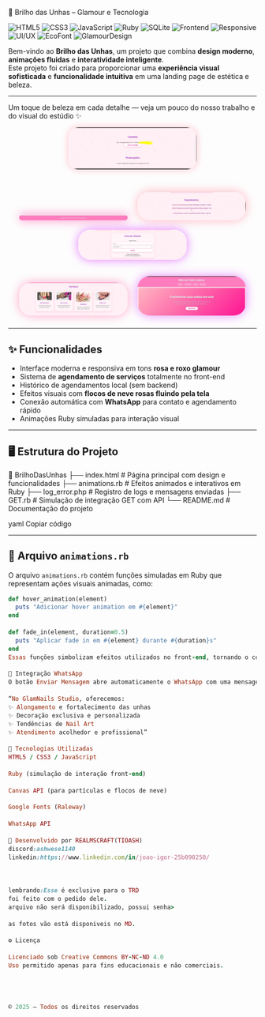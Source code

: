 💅 Brilho das Unhas – Glamour e Tecnologia


![HTML5](https://img.shields.io/badge/HTML5-E34F26?style=for-the-badge&logo=html5&logoColor=white)
![CSS3](https://img.shields.io/badge/CSS3-1572B6?style=for-the-badge&logo=css3&logoColor=white)
![JavaScript](https://img.shields.io/badge/JavaScript-F7E017?style=for-the-badge&logo=javascript&logoColor=black)
![Ruby](https://img.shields.io/badge/Ruby-CC342D?style=for-the-badge&logo=ruby&logoColor=white)
![SQLite](https://img.shields.io/badge/SQLite-003B57?style=for-the-badge&logo=sqlite&logoColor=white)
![Frontend](https://img.shields.io/badge/Frontend-FF69B4?style=for-the-badge)
![Responsive](https://img.shields.io/badge/Responsive-4CAF50?style=for-the-badge)
![UI/UX](https://img.shields.io/badge/UI%2FUX-9C27B0?style=for-the-badge)
![EcoFont](https://img.shields.io/badge/Font%20Eco-Friendly-81C784?style=for-the-badge)
![GlamourDesign](https://img.shields.io/badge/Glamour%20Design-FFB6C1?style=for-the-badge)

Bem-vindo ao **Brilho das Unhas**, um projeto que combina **design moderno**, **animações fluidas** e **interatividade inteligente**.  
Este projeto foi criado para proporcionar uma **experiência visual sofisticada** e **funcionalidade intuitiva** em uma landing page de estética e beleza.

---



Um toque de beleza em cada detalhe — veja um pouco do nosso trabalho e do visual do estúdio ✨  

<p align="center">
  <img src="assets/1.png" alt="Logo GlamNails Studio" width="260" style="border-radius:20px; box-shadow:0 0 15px pink; margin-bottom:20px;"/>
</p>

<p align="center">
  <img src="assets/2.jpeg" alt="Unhas decoradas 1" width="220" style="margin:8px; border-radius:25px; box-shadow:0 0 20px #ff80bf;"/>
  <img src="assets/3.jpeg" alt="Unhas decoradas 2" width="220" style="margin:8px; border-radius:25px; box-shadow:0 0 20px #ffb6c1;"/>
  <img src="assets/4.jpeg" alt="Unhas decoradas 3" width="220" style="margin:8px; border-radius:25px; box-shadow:0 0 20px #e57aff;"/>
</p>

<p align="center">
  <img src="assets/5.jpeg" alt="Ambiente GlamNails" width="220" style="margin:8px; border-radius:25px; box-shadow:0 0 20px #ffa6c9;"/>
  <img src="assets/6.jpeg" alt="Cliente feliz GlamNails" width="220" style="margin:8px; border-radius:25px; box-shadow:0 0 20px #e68cff;"/>
</p>

---

## ✨ Funcionalidades

- Interface moderna e responsiva em tons **rosa e roxo glamour**  
- Sistema de **agendamento de serviços** totalmente no front-end  
- Histórico de agendamentos local (sem backend)  
- Efeitos visuais com **flocos de neve rosas fluindo pela tela**  
- Conexão automática com **WhatsApp** para contato e agendamento rápido  
- Animações Ruby simuladas para interação visual

---

## 🖥️ Estrutura do Projeto

📁 BrilhoDasUnhas
├── index.html # Página principal com design e funcionalidades
├── animations.rb # Efeitos animados e interativos em Ruby
├── log_error.php # Registro de logs e mensagens enviadas
├── GET.rb # Simulação de integração GET com API
└── README.md # Documentação do projeto

yaml
Copiar código

---

## 💎 Arquivo `animations.rb`

O arquivo `animations.rb` contém funções simuladas em Ruby que representam ações visuais animadas, como:

```ruby
def hover_animation(element)
  puts "Adicionar hover animation em #{element}"
end

def fade_in(element, duration=0.5)
  puts "Aplicar fade in em #{element} durante #{duration}s"
end
Essas funções simbolizam efeitos utilizados no front-end, tornando o código mais modular e artístico.

📱 Integração WhatsApp
O botão Enviar Mensagem abre automaticamente o WhatsApp com uma mensagem pré-formatada:

“No GlamNails Studio, oferecemos:
✨ Alongamento e fortalecimento das unhas
✨ Decoração exclusiva e personalizada
✨ Tendências de Nail Art
✨ Atendimento acolhedor e profissional”

🧠 Tecnologias Utilizadas
HTML5 / CSS3 / JavaScript

Ruby (simulação de interação front-end)

Canvas API (para partículas e flocos de neve)

Google Fonts (Raleway)

WhatsApp API

💜 Desenvolvido por REALMSCRAFT(TIOASH)
discord:ashwese1140
linkedin:https://www.linkedin.com/in/joao-igor-25b090250/



lembrando:Esse é exclusivo para o TRD
foi feito com o pedido dele.
arquivo não será disponibilizado, possui senha>

as fotos vão está disponiveis no MD.

⚙️ Licença

Licenciado sob Creative Commons BY-NC-ND 4.0
Uso permitido apenas para fins educacionais e não comerciais.




© 2025 – Todos os direitos reservados
